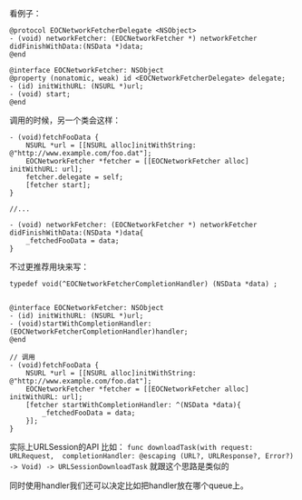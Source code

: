 看例子：



```
@protocol EOCNetworkFetcherDelegate <NSObject>
- (void) networkFetcher: (EOCNetworkFetcher *) networkFetcher  didFinishWithData:(NSData *)data;
@end

@interface EOCNetworkFetcher: NSObject
@property (nonatomic, weak) id <EOCNetworkFetcherDelegate> delegate;
- (id) initWithURL: (NSURL *)url;
- (void) start;
@end
```


调用的时候，另一个类会这样：

```
- (void)fetchFooData {
    NSURL *url = [[NSURL alloc]initWithString: @"http://www.example.com/foo.dat"];
    EOCNetworkFetcher *fetcher = [[EOCNetworkFetcher alloc] initWithURL: url];
    fetcher.delegate = self;
    [fetcher start];
}

//...

- (void) networkFetcher: (EOCNetworkFetcher *) networkFetcher  didFinishWithData:(NSData *)data{
    _fetchedFooData = data;
}
```


不过更推荐用块来写：

```
typedef void(^EOCNetworkFetcherCompletionHandler) (NSData *data) ;


@interface EOCNetworkFetcher: NSObject
- (id) initWithURL: (NSURL *)url;
- (void)startWithCompletionHandler: (EOCNetworkFetcherCompletionHandler)handler;
@end

// 调用
- (void)fetchFooData {
    NSURL *url = [[NSURL alloc]initWithString: @"http://www.example.com/foo.dat"];
    EOCNetworkFetcher *fetcher = [[EOCNetworkFetcher alloc] initWithURL: url];
    [fetcher startWithCompletionHandler: ^(NSData *data){
        _fetchedFooData = data;
    }];
}
```



实际上URLSession的API 比如： `func downloadTask(with request: URLRequest, 
completionHandler: @escaping (URL?, URLResponse?, Error?) -> Void) -> URLSessionDownloadTask` 就跟这个思路是类似的


同时使用handler我们还可以决定比如把handler放在哪个queue上。